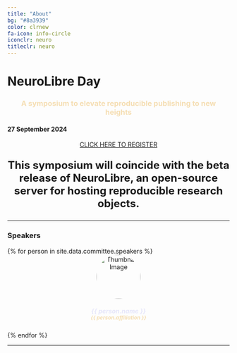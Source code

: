 ```yaml
---
title: "About"
bg: "#8a3939"
color: clrnew
fa-icon: info-circle
iconclr: neuro
titleclr: neuro
---
```


# NeuroLibre Day

<center><h3 style ="color: wheat;">A symposium to elevate reproducible publishing to new heights</h3></center>

#### 27 September 2024

<center><a class="waves-effect waves-light btn coral" style="border-color:wheat;" href="https://docs.google.com/forms/d/e/1FAIpQLSf9UEmPe238whlYtt8ntB9cq5SnCfhpKnpTQw9I9zLgMYJDdg/viewform" target="blank">CLICK HERE TO REGISTER</a></center>

<p style ="text-align: center; font-weight: bold; font-size:24px;">This symposium will coincide with the beta release of NeuroLibre, an open-source server for hosting reproducible research objects.</p>

<hr>
 <h3>Speakers</h3>

<div class="team" style="margin-top:10px;">
<div class="row" style="justify-content:center;">
{% for person in site.data.committee.speakers %}
<div class="col-sm-2">
<center>
<div class="team-player">
    <img src="img/organization/{{ person.image }}" alt="Thumbnail Image" class="img-raised img-circle" style="width:100px;height:100px;border-radius: 50%;">
    <h5 class="title" style="color: lavender;">{{ person.name }}<br>
        <small class="text-muted" style="color: wheat!important;">{{ person.affiliation }}</small>
    </h5>
    <!-- <p style="color: darkgray;"> {{ person.affiliation }}</p> -->
</div>
</center>
</div>
{% endfor %}

<div>
<div>
<hr>

<!-- <center>
 <h3>A sprint to push boundaries for collective creativity</h3>

 <p style ="text-align: center;  font-size:20px;">Participants who would like to work on a coding project are welcome to submit their project idea for making MRI research more accessible!</p>
</center> -->

